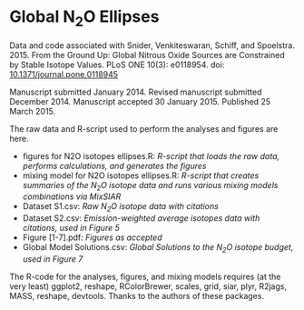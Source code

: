 Global N<sub>2</sub>O Ellipses
==============================

Data and code associated with Snider, Venkiteswaran, Schiff, and Spoelstra. 2015. From the Ground Up: Global Nitrous Oxide Sources are Constrained by Stable Isotope Values. PLoS ONE 10(3): e0118954. doi: [10.1371/journal.pone.0118945](http://journals.plos.org/plosone/article?id=10.1371/journal.pone.0118954)

Manuscript submitted January 2014. Revised manuscript submitted December 2014. Manuscript accepted 30 January 2015. Published 25 March 2015.

The raw data and R-script used to perform the analyses and figures are here.

* figures for N2O isotopes ellipses.R: *R-script that loads the raw data, performs calculations, and generates the figures*
* mixing model for N2O isotopes ellipses.R: *R-script that creates summaries of the N<sub>2</sub>O isotope data and runs various mixing models combinations via MixSIAR*
* Dataset S1.csv: *Raw N<sub>2</sub>O isotope data with citations*
* Dataset S2.csv: *Emission-weighted average isotopes data with citations, used in Figure 5*
* Figure [1-7].pdf: *Figures as accepted*
* Global Model Solutions.csv: *Global Solutions to the N<sub>2</sub>O isotope budget, used in Figure 7*

The R-code for the analyses, figures, and mixing models requires (at the very least) ggplot2, reshape, RColorBrewer, scales, grid, siar, plyr, R2jags, MASS, reshape, devtools. Thanks to the authors of these packages.
